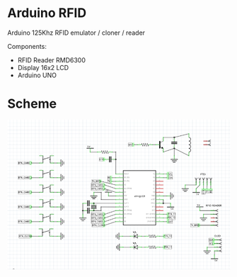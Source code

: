 # Arduino RFID
Arduino 125Khz RFID emulator / cloner / reader 

Components:
- RFID Reader RMD6300
- Display 16x2 LCD
- Arduino UNO

# Scheme

![scheme](https://github.com/zosko/arduino-rfid/blob/master/scheme.png)
